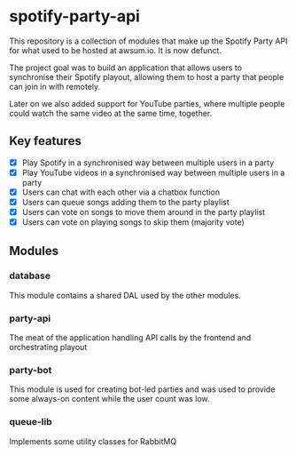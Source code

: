 # spotify-party-api

This repository is a collection of modules that make up the Spotify Party API for what used to be hosted at awsum.io. It is now defunct.

The project goal was to build an application that allows users to synchronise their Spotify playout, allowing them to host a party that people can join in with remotely.

Later on we also added support for YouTube parties, where multiple people could watch the same video at the same time, together.

## Key features
- [x] Play Spotify in a synchronised way between multiple users in a party
- [x] Play YouTube videos in a synchronised way between multiple users in a party
- [x] Users can chat with each other via a chatbox function
- [x] Users can queue songs adding them to the party playlist
- [x] Users can vote on songs to move them around in the party playlist
- [x] Users can vote on playing songs to skip them (majority vote)

## Modules

### database
This module contains a shared DAL used by the other modules.

### party-api
The meat of the application handling API calls by the frontend and orchestrating playout

### party-bot
This module is used for creating bot-led parties and was used to provide some always-on content while the user count was low.

### queue-lib
Implements some utility classes for RabbitMQ